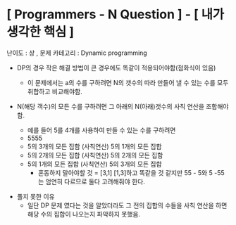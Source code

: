 # [ Programmers - N Question ] - [ 내가 생각한 핵심 ]

>
난이도 : 상 , 문제 카테고리 : Dynamic programming
>

* DP의 경우 작은 해결 방법이 큰 경우에도 똑같이 적용되어야함(점화식이 있음) 
  - 이 문제에서는 a의 수를 구하려면 N의 갯수의 따라 만들어 낼 수 있는 수를 모두 취합하고 비교해야함. 

* N(해당 객수)의 모든 수를 구하려면  그 아래의 N(아래)갯수의 사칙 연산을 조합해야함.
  - 예를 들어 5를 4개를 사용하여 만들 수 있는 수를 구하려면 
  - 5555 
  - 5의 3개의 모든 집함 (사칙연산) 5의 1개의 모든 집합
  - 5의 2개의 모든 집합 (사칙연산) 5의 2개의 모든 집함
  - 5의 1개의 모든 집합 (사칙연산) 5의 3개의 모든 집합
     + 혼동하지 말아야할 것 = [3,1]  [1,3]하고 똑같을 것 같지만 55 - 5와 5 -55는 엄연히 다르므로
        둘다 고려해줘야 한다.
>
* 풀지 못한 이유 
  - 일단 DP 문제 였다는 것을 알았더라도 그 전의 집합의 수들을 사칙 연산을 하면 해당 수의 집합이 나오는지 파악하지 못했음.
   

